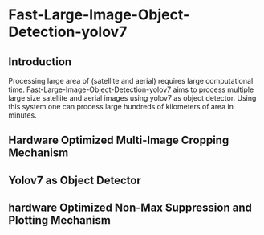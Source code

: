 # Fast-Large-Image-Object-Detection-yolov7
## Introduction
Processing large area of (satellite and aerial) requires large computational time. Fast-Large-Image-Object-Detection-yolov7 aims to process multiple large size satellite and aerial images using yolov7 as object detector. Using this system one can process large hundreds of kilometers of area in minutes.
## Hardware Optimized Multi-Image Cropping Mechanism
## Yolov7 as Object Detector
## hardware Optimized Non-Max Suppression and Plotting Mechanism

